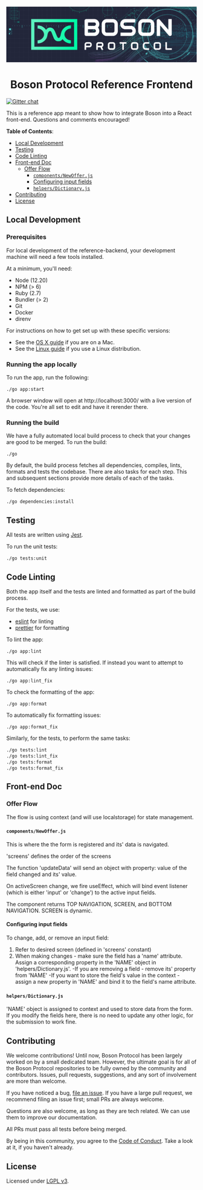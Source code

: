 [![banner](docs/assets/banner.png)](https://bosonprotocol.io)

<h1 align="center">Boson Protocol Reference Frontend</h1>

[![Gitter chat](https://badges.gitter.im/bosonprotocol.png)](https://gitter.im/bosonprotocol/community)

This is a reference app meant to show how to integrate Boson into a React front-end. Questions and comments encouraged!

**Table of Contents**:

- [Local Development](#local-development)
- [Testing](#testing)
- [Code Linting](#code-linting)
- [Front-end Doc](#front-end-doc)
  - [Offer Flow](#offer-flow)
    - [`components/NewOffer.js`](#componentsnewofferjs)
    - [Configuring input fields](#configuring-input-fields)
    - [`helpers/Dictionary.js`](#helpersdictionaryjs)
- [Contributing](#contributing)
- [License](#license)

## Local Development

### Prerequisites

For local development of the reference-backend, your development machine will need a few
tools installed.

At a minimum, you'll need:
* Node (12.20)
* NPM (> 6)
* Ruby (2.7)
* Bundler (> 2)
* Git
* Docker
* direnv

For instructions on how to get set up with these specific versions:
* See the [OS X guide](docs/setup/osx.md) if you are on a Mac.
* See the [Linux guide](docs/setup/linux.md) if you use a Linux distribution.

### Running the app locally

To run the app, run the following:

```shell script
./go app:start
```

A browser window will open at http://localhost:3000/ with a live version of the 
code. You're all set to edit and have it rerender there.

### Running the build

We have a fully automated local build process to check that your changes are
good to be merged. To run the build:

```shell script
./go
````

By default, the build process fetches all dependencies, compiles, lints,
formats and tests the codebase. There are also tasks for each step. This and
subsequent sections provide more details of each of the tasks.

To fetch dependencies:

```shell script
./go dependencies:install
```

## Testing

All tests are written using [Jest](https://jestjs.io/).

To run the unit tests:

```shell script
./go tests:unit
```

## Code Linting

Both the app itself and the tests are linted and formatted as part of
the build process.

For the tests, we use:
* [eslint](https://eslint.org/) for linting
* [prettier](https://prettier.io/) for formatting

To lint the app:

```shell script
./go app:lint
```

This will check if the linter is satisfied. If instead you want to attempt to
automatically fix any linting issues:

```shell script
./go app:lint_fix
```

To check the formatting of the app:

```shell script
./go app:format
```

To automatically fix formatting issues:

```shell script
./go app:format_fix
```

Similarly, for the tests, to perform the same tasks:

```shell script
./go tests:lint
./go tests:lint_fix
./go tests:format
./go tests:format_fix
```

## Front-end Doc

### Offer Flow

The flow is using context (and will use localstorage) for state management.

#### `components/NewOffer.js`
This is where the the form is registered and its' data is navigated.

'screens' defines the order of the screens

The function 'updateData' will send an object with property: value of the field changed and its' value.

On activeScreen change, we fire useEffect, which will bind event listener (which is either 'input' or 'change') to the active input fields.

The component returns TOP NAVIGATION, SCREEN, and BOTTOM NAVIGATION. SCREEN is dynamic.

#### Configuring input fields
To change, add, or remove an input field:
1. Refer to desired screen (defined in 'screens' constant)
2. When making changes - make sure the field has a 'name' attribute. Assign a corresponding property in the 'NAME' object in 'helpers/Dictionary.js'.
-If you are removing a field - remove its' property from 'NAME'
-If you want to store the field's value in the context - assign a new property in 'NAME' and bind it to the field's name attribute.


#### `helpers/Dictionary.js`
'NAME' object is assigned to context and used to store data from the form. If you modify the fields here, there is no need to update any other logic, for the submission to work fine.

## Contributing

We welcome contributions! Until now, Boson Protocol has been largely worked on by a small dedicated team. However, the ultimate goal is for all of the Boson Protocol repositories to be fully owned by the community and contributors. Issues, pull requests, suggestions, and any sort of involvement are more than welcome.

If you have noticed a bug, [file an issue](/issues). If you have a large pull request, we recommend filing an issue first; small PRs are always welcome.

Questions are also welcome, as long as they are tech related. We can use them to improve our documentation.

All PRs must pass all tests before being merged.

By being in this community, you agree to the [Code of Conduct](CODE_OF_CONDUCT.md). Take a look at it, if you haven't already.

## License

Licensed under [LGPL v3](LICENSE).
